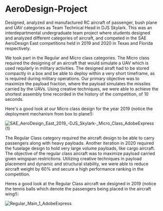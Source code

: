 # AeroDesign-Project
Designed, analyzed and manufactured RC aircraft of passenger, bush plane and UAV categories as Team Technical Head in DJS Skylark. This was an interdepartmental undergraduate team project where students designed and analyzed different categories of aircraft, and competed in the SAE AeroDesign East competitions held in 2019 and 2020 in Texas and Florida respectively. 

We took part in the Regular and Micro class categories. The Micro class required the designing of an aircraft that would simulate a UAV which is used reqularly in military activities. The designed airaft had to be stored compactly in a box and be able to deploy within a very short timeframe, as is required during military operations. Our primary objective was to maximize the payload fraction, where the payload simulates the missiles carried by the UAVs. Using creative techniques, we were able to achieve the shortest assembly time recorded in the history of the competition, of 10 seconds. 

Here's a good look at our Micro class design for the year 2019 (notice the deployment mechanism from box to plane!):

![SAE_AeroDesign_East_2019_-_DJS_Skylark_-_Micro_Class_AdobeExpress (1)](https://user-images.githubusercontent.com/80390906/206964437-38531fc0-bc40-456a-b5da-730894e859d1.gif)

The Regular Class category required the aircraft design to be able to carry passengers along with heavy payloads. Another iteration in 2020 required the fuselage design to hold very large volume payloads, like cargo aircraft. The objective of the regular class aircraft was to maximize payload carried given wingspan restrictions.  Utilizing creative techniques in payload placement and dynamic and structural stability, we were able to reduce aircraft weight by 60% and secure a high performance ranking in the competition. 

Heres a good look at the Regular Class aircraft we designed in 2019 (notice the tennis balls which denote the passengers being placed in the aircraft wing!): 

![Regular_Main_1_AdobeExpress](https://user-images.githubusercontent.com/80390906/206966510-fb0a9a78-1616-4078-accc-3eddc3eec286.gif)
